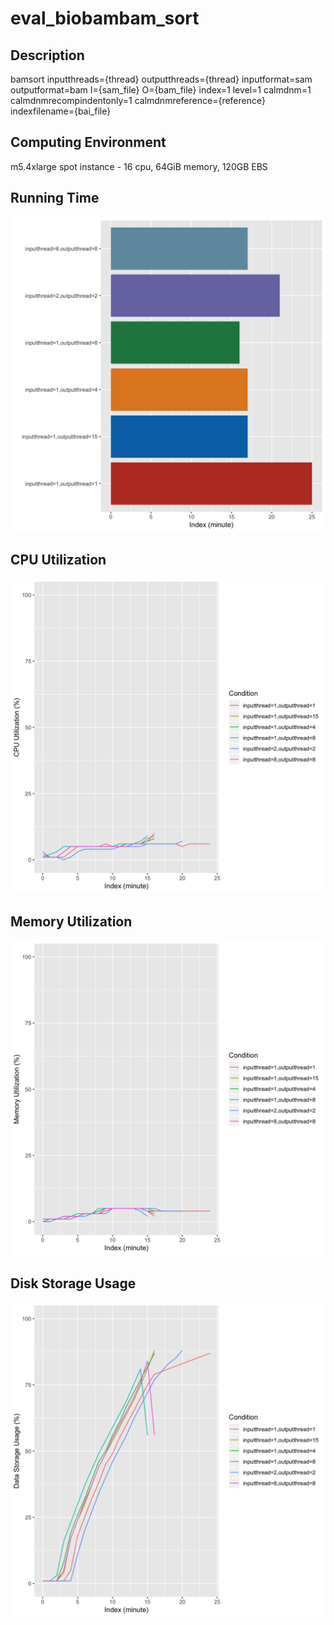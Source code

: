# eval_biobambam_sort

## Description
bamsort inputthreads={thread} outputthreads={thread} inputformat=sam outputformat=bam I={sam_file} O={bam_file} index=1 level=1 calmdnm=1 calmdnmrecompindentonly=1 calmdnmreference={reference} indexfilename={bai_file}

## Computing Environment
m5.4xlarge spot instance - 16 cpu, 64GiB memory, 120GB EBS

## Running Time
![Running Time](output/running_time.png)

## CPU Utilization
![CPU Utilization](output/cpu_utilization.png)

## Memory Utilization
![Memory Utilization](output/memory_utilization.png)

## Disk Storage Usage
![Disk Storage Usage](output/disk_storage_usage.png)
